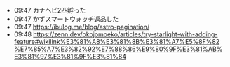 
- 09:47 カナヘビ2匹孵った 
- 09:47 かずスマートウォッチ返品した 
- 09:47 https://ibulog.me/blog/astro-pagination/ 
- 09:48 https://zenn.dev/okojomoeko/articles/try-starlight-with-adding-feature#wikilink%E3%81%A8%E3%81%8B%E3%81%A7%E5%8F%82%E7%85%A7%E3%82%92%E7%88%86%E9%80%9F%E3%81%AB%E3%81%97%E3%81%9F%E3%81%84 